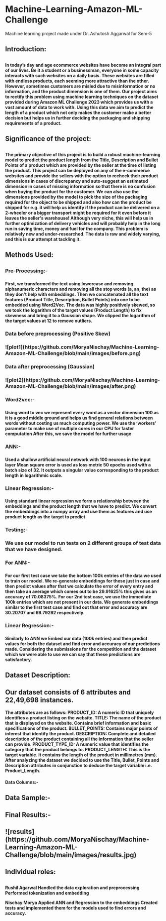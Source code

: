 # Machine-Learning-Amazon-ML-Challenge
Machine learning project made under Dr. Ashutosh Aggarwal for Sem-5
<h2>Introduction:<h2/>
<h4>In today’s day and age ecommerce websites have become an integral part of our lives. Be it a student or a businessman, everyone in some capacity interacts with such websites on a daily basis. These websites are filled with endless products, each seeming more attractive than the other. However, sometimes customers are misled due to misinformation or no information, and the product dimension is one of them.
Our project aims to rectify this problem using machine learning techniques on the dataset provided during Amazon ML Challenge 2023 which provides us with a vast amount of data to work with.
Using this data we aim to predict the length of a product which not only makes the customer make a better decision but helps us in further deciding the packaging and shipping requirements of a product. <h4/>

<h2>Significance of the project:<h2/>
<h4>The primary objective of this project is to build a robust machine-learning model to predict the product length from the Title, Description and Bullet Points of a product which are provided by the seller at the time of listing the product. 
This project can be deployed on any of the e-commerce websites and provide the sellers with the option to recheck their product dimensions in cases of discrepancy and auto-suggest an estimated dimension in cases of missing information so that there is no confusion when buying the product for the customer.
We can also use the dimensions provided by the model to pick the size of the packaging required for the object to be shipped and also how can the product be shipped for e.g. it will help us identify if the product can be delivered on a 2-wheeler or a bigger transport might be required for it even before it leaves the seller's warehouse! Although very niche, this will help us in further optimization of delivery vehicles and will probably help in the long run in saving time, money and fuel for the company.
This problem is relatively new and under-researched. The data is raw and widely varying, and this is our attempt at tackling it.<h4/>



<h2>Methods Used:<h2/>
<h3>Pre-Processing:-<h3/> 	
<h4>First, we transformed the text using lowercase and removing alphanumeric characters and removing all the stop words (a, an, the) as they don't help with embeddings.
Then we concatenated all the text features (Product Title, Description, Bullet Points) into one to be embedded using Word2Vec.
The data was highly positively skewed, so we took the logarithm of the target values (Product Length) to fix skewness and bring it to a Gaussian shape.
We clipped the logarithm of the target values at 12 to remove outliers. <h4/>

<h3> Data before preprocessing (Positive Skew)<h3/> 
![plot1](https://github.com/MoryaNischay/Machine-Learning-Amazon-ML-Challenge/blob/main/images/before.png)

<h3> Data after preprocessing (Gaussian)<h3/> 
![plot2](https://github.com/MoryaNischay/Machine-Learning-Amazon-ML-Challenge/blob/main/images/after.png)

<h3> Word2vec:-<h3/> 
<h4>Using word to vec we represent every word as a vector dimension 100 as it is a good middle ground and helps us find general relations between words without costing us much computing power.
We use the ‘workers’ parameter to make use of multiple cores in our CPU for faster computation 
After this, we save the model for further usage<h4/>
<h3> ANN:- <h3/> 
<h4>Used a shallow artificial neural network with 100 neurons in the input layer
Mean square error is used as loss metric
50 epochs used with a batch size of 32.
It outputs a singular value corresponding to the product length in logarithmic scale.<h4/>
<h3> Linear Regression:-<h3/> 
<h4>Using standard linear regression we form a relationship between the     embeddings and the product length that we have to predict. We convert the embeddings into a numpy array and use them as features and use product length as the target to predict.  <h4/>
<h3> Testing:- <h3/> 
We use our model to run tests on 2 different groups of test data that we have designed.
<h3> For ANN:- <h3/> 
<h4>For our first test case we take the bottom 100k entries of the data we used to train our model. We re-generate embeddings for these just in case and then predict values after that we calculate the error of every entry and then take an average which comes out to be 29.91625% this gives us an accuracy of 70.08375%.
For our 2nd test case, we use the immediate 100k entries which are not present in our data. We generate embeddings similar to the first test case and find out that error and accuracy are 30.20707 and 69.79292 respectively.<h4/>
<h3> Linear Regression:-<h3/> 
<h4>Similarly to ANN we Embed our data (100k entries) and then predict values for both the dataset and find error and accuracy of our predictions made.
Considering the submissions for the competition and the dataset which we were able to use we can say that these predictions are satisfactory. <h4/>

<h2> Dataset Description:<h2/> 									Our dataset consists of 6 attributes and 22,49,698 instances.
<h4>The attributes are as follows:
PRODUCT_ID: A numeric ID that uniquely identifies a product listing on the website.
TITLE: The name of the product that is displayed on the website. Contains brief information and basic specifications of the product.
BULLET_POINTS: Contains major points of interest that identify the product.
DESCRIPTION: Complete and detailed description of the product containing all the information that the seller can provide.
PRODUCT_TYPE_ID: A numeric value that identifies the category that the product belongs to.
PRODUCT_LENGTH: This is the target variable. It contains the length of the product in millimetres (mm).							
After analyzing the dataset we decided to use the Title, Bullet_Points and Description attributes in conjunction to deduce the target variable i.e. Product_Length.<h4/>
Data Columns:- 

<h2>Data Sample:-<h2/>



<h2>Final Results:-<h2/>
![results](https://github.com/MoryaNischay/Machine-Learning-Amazon-ML-Challenge/blob/main/images/results.jpg)

<h2>Individual roles:<h2/>
<h4>Rushil Agarwal
Handled the data exploration and preprocessing 
Performed tokenization and embedding

Nischay Morya
Applied ANN and Regression to the embeddings
Created tests and implemented them for the models used to find errors and accuracy.<h4/>

